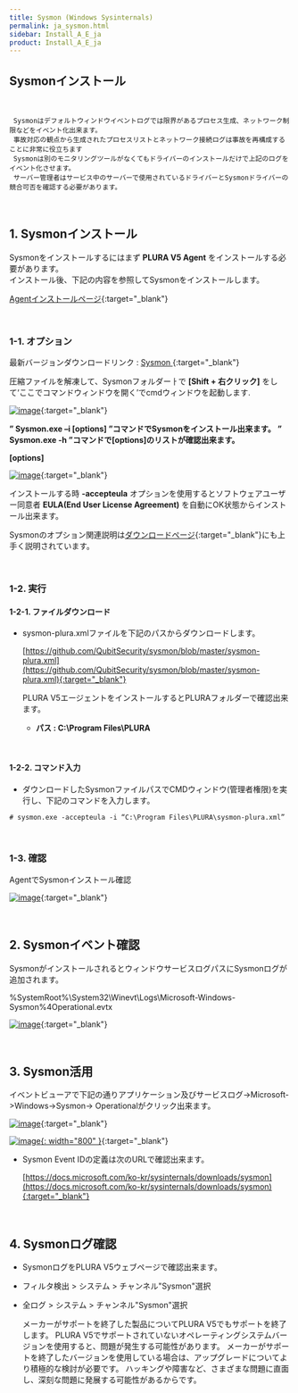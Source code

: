 ```yaml
---
title: Sysmon (Windows Sysinternals)
permalink: ja_sysmon.html
sidebar: Install_A_E_ja
product: Install_A_E_ja
---
```


## Sysmonインストール<!-- 映像 -->

<!-- <style>.embed-container { position: relative; padding-bottom: 56.25%; height: 0; overflow: hidden; max-width: 100%; } .embed-container iframe, .embed-container object, .embed-container embed { position: absolute; top: 0; left: 0; width: 100%; height: 100%; }</style><div class='embed-container'><iframe src='https://www.youtube.com/embed/G6crbYg2Mzw' frameborder='0' allowfullscreen></iframe></div> -->

<br />

     Sysmonはデフォルトウィンドウイベントログでは限界があるプロセス生成、ネットワーク制限などをイベント化出来ます。
     事故対応の観点から生成されたプロセスリストとネットワーク接続ログは事故を再構成することに非常に役立ちます
     Sysmonは別のモニタリングツールがなくてもドライバーのインストールだけで上記のログをイベント化させます。
     サーバー管理者はサービス中のサーバーで使用されているドライバーとSysmonドライバーの競合可否を確認する必要があります。

<br />

## 1. Sysmonインストール

Sysmonをインストールするにはまず __PLURA V5 Agent__ をインストールする必要があります。   
インストール後、下記の内容を参照してSysmonをインストールします。

[Agentインストールページ](https://qubitsec.github.io/ja_p_agent_win_srv.html){:target="_blank"}

<br />

### 1-1. オプション

最新バージョンダウンロードリンク : [ Sysmon ](https://docs.microsoft.com/en-us/sysinternals/downloads/sysmon){:target="_blank"}

圧縮ファイルを解凍して、Sysmonフォルダーㅏで **[Shift + 右クリック]** をして‘ここでコマンドウィンドウを開く’でcmdウィンドウを起動します.

[![image](/docs/images/Ins_G/Sysmon/ja_sysmon_1.png)](/docs/images/Ins_G/Sysmon/ja_sysmon_1.png){:target="_blank"}

**” Sysmon.exe –i [options] ”コマンドでSysmonをインストール出来ます。**
**” Sysmon.exe -h ”コマンドで[options]のリストが確認出来ます。**

**[options]**

[![image](/docs/images/Ins_G/Sysmon/ja_sysmon_2.png)](/docs/images/Ins_G/Sysmon/ja_sysmon_2.png){:target="_blank"}

インストールする時 **-accepteula** オプションを使用するとソフトウェアユーザー同意者 **EULA(End User License Agreement)** を自動にOK状態からインストール出来ます。

Sysmonのオプション関連説明は[ダウンロードページ](https://docs.microsoft.com/ko-kr/sysinternals/downloads/sysmon){:target="_blank"}にも上手く説明されています。

<br />

### 1-2. 実行

#### 1-2-1. ファイルダウンロード

- sysmon-plura.xmlファイルを下記のパスからダウンロードします。

     [https://github.com/QubitSecurity/sysmon/blob/master/sysmon-plura.xml](https://github.com/QubitSecurity/sysmon/blob/master/sysmon-plura.xml){:target="_blank"}

     PLURA V5エージェントをインストールするとPLURAフォルダーで確認出来ます。

     - **パス : C:\Program Files\PLURA**

<br />

#### 1-2-2. コマンド入力

- ダウンロードしたSysmonファイルパスでCMDウィンドウ(管理者権限)を実行し、下記のコマンドを入力します。

`# sysmon.exe -accepteula -i “C:\Program Files\PLURA\sysmon-plura.xml”`

<br />

### 1-3. 確認

AgentでSysmonインストール確認

[![image](/docs/images/Ins_G/Sysmon/ja_sysmon_3.png)](/docs/images/Ins_G/Sysmon/ja_sysmon_3.png){:target="_blank"}

<br />

## 2. Sysmonイベント確認

SysmonがインストールされるとウィンドウサービスログパスにSysmonログが追加されます。

%SystemRoot%\System32\Winevt\Logs\Microsoft-Windows-Sysmon%4Operational.evtx

[![image](/docs/images/Ins_G/Sysmon/ja_sysmon_4.png)](/docs/images/Ins_G/Sysmon/ja_sysmon_4.png){:target="_blank"}

<br />

## 3. Sysmon活用

イベントビューアで下記の通りアプリケーション及びサービスログ->Microsoft->Windows->Sysmon-> Operationalがクリック出来ます。

[![image](/docs/images/Ins_G/Sysmon/ja_sysmon_5.png)](/docs/images/Ins_G/Sysmon/ja_sysmon_5.png){:target="_blank"}

[![image](/docs/images/Ins_G/Sysmon/ja_sysmon_6.png){: width="800" }](/docs/images/Ins_G/Sysmon/ja_sysmon_6.png){:target="_blank"}

  - Sysmon Event IDの定義は次のURLで確認出来ます。

    [https://docs.microsoft.com/ko-kr/sysinternals/downloads/sysmon](https://docs.microsoft.com/ko-kr/sysinternals/downloads/sysmon){:target="_blank"}
 
<br />

## 4. Sysmonログ確認

- SysmonログをPLURA V5ウェブページで確認出来ます。
- フィルタ検出 > システム > チャンネル"Sysmon"選択
- 全ログ > システム > チャンネル"Sysmon"選択

     メーカーがサポートを終了した製品についてPLURA V5でもサポートを終了します。
     PLURA V5でサポートされていないオペレーティングシステムバージョンを使用すると、問題が発生する可能性があります。
     メーカーがサポートを終了したバージョンを使用している場合は、アップグレードについてより積極的な検討が必要です。
     ハッキングや障害など、さまざまな問題に直面し、深刻な問題に発展する可能性があるからです。